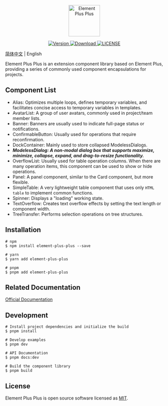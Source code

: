 <p align="center">
  <a href="https://bitjjj.github.io/element-plus-plus/" target="_blank">
    <img
      src="https://bitjjj.github.io/element-plus-plus/logo.png"
      alt="Element Plus Plus"
      width="100"
    />
  </a>
</p>

<p align="center">
  <a href="https://www.npmjs.com/package/element-plus-plus">
    <img src="https://img.shields.io/npm/v/element-plus-plus" alt="Version">
  </a>
  <a href="https://www.npmjs.com/package/element-plus-plus">
    <img src="https://img.shields.io/npm/dm/element-plus-plus" alt="Download">
  </a>
  <a href="https://github.com/bitjjj/element-plus-plus/blob/main/LICENSE">
    <img src="https://img.shields.io/npm/l/element-plus-plus" alt="LICENSE">
  </a>
</p>

[简体中文](/README.zh.md) | English

Element Plus Plus is an extension component library based on Element Plus, providing a series of commonly used component encapsulations for projects.

## Component List

-   Alias: Optimizes multiple loops, defines temporary variables, and facilitates concise access to temporary variables in templates.
-   AvatarList: A group of user avatars, commonly used in project/team member lists.
-   Banner: Banners are usually used to indicate full-page status or notifications.
-   ConfirmableButton: Usually used for operations that require reconfirmation.
-   DockContainer: Mainly used to store collapsed ModelessDialogs.
-   ***ModelessDialog: A non-modal dialog box that supports maximize, minimize, collapse, expand, and drag-to-resize functionality.***
-   OverflowList: Usually used for table operation columns. When there are many operation items, this component can be used to show or hide operations.
-   Panel: A panel component, similar to the Card component, but more flexible.
-   SimpleTable: A very lightweight table component that uses only `HTML table` to implement common functions.
-   Spinner: Displays a "loading" working state.
-   TextOverflow: Creates text overflow effects by setting the text length or component width.
-   TreeTransfer: Performs selection operations on tree structures.

## Installation

```shell
# npm
$ npm install element-plus-plus --save

# yarn
$ yarn add element-plus-plus

# pnpm
$ pnpm add element-plus-plus
```

## Related Documentation

[Official Documentation](https://bitjjj.github.io/element-plus-plus/en-US/)

## Development

```shell
# Install project dependencies and initialize the build
$ pnpm install

# Develop examples
$ pnpm dev

# API Documentation
$ pnpm docs:dev

# Build the component library
$ pnpm build
```

## License

Element Plus Plus is open source software licensed as [MIT](/LICENSE).